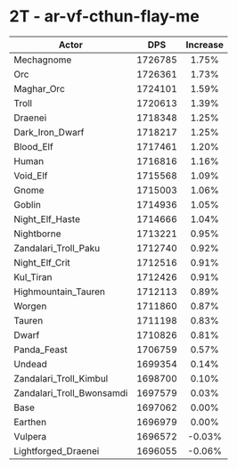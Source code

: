 # 2T - ar-vf-cthun-flay-me
| Actor | DPS | Increase |
|---|:---:|:---:|
|Mechagnome|1726785|1.75%|
|Orc|1726361|1.73%|
|Maghar_Orc|1724101|1.59%|
|Troll|1720613|1.39%|
|Draenei|1718348|1.25%|
|Dark_Iron_Dwarf|1718217|1.25%|
|Blood_Elf|1717461|1.20%|
|Human|1716816|1.16%|
|Void_Elf|1715568|1.09%|
|Gnome|1715003|1.06%|
|Goblin|1714936|1.05%|
|Night_Elf_Haste|1714666|1.04%|
|Nightborne|1713221|0.95%|
|Zandalari_Troll_Paku|1712740|0.92%|
|Night_Elf_Crit|1712516|0.91%|
|Kul_Tiran|1712426|0.91%|
|Highmountain_Tauren|1712113|0.89%|
|Worgen|1711860|0.87%|
|Tauren|1711198|0.83%|
|Dwarf|1710826|0.81%|
|Panda_Feast|1706759|0.57%|
|Undead|1699354|0.14%|
|Zandalari_Troll_Kimbul|1698700|0.10%|
|Zandalari_Troll_Bwonsamdi|1697579|0.03%|
|Base|1697062|0.00%|
|Earthen|1696979|0.00%|
|Vulpera|1696572|-0.03%|
|Lightforged_Draenei|1696055|-0.06%|
